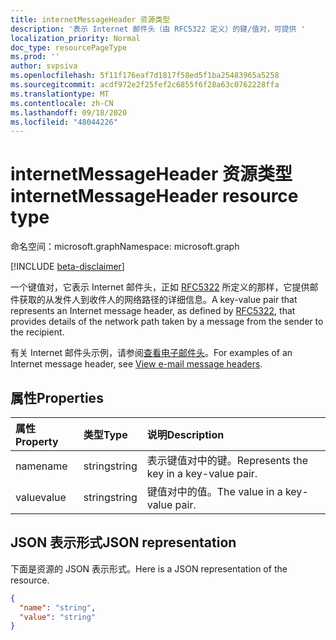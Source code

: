 ```yaml
---
title: internetMessageHeader 资源类型
description: '表示 Internet 邮件头（由 RFC5322 定义）的键/值对，可提供 '
localization_priority: Normal
doc_type: resourcePageType
ms.prod: ''
author: svpsiva
ms.openlocfilehash: 5f11f176eaf7d1817f58ed5f1ba25483965a5258
ms.sourcegitcommit: acdf972e2f25fef2c6855f6f28a63c0762228ffa
ms.translationtype: MT
ms.contentlocale: zh-CN
ms.lasthandoff: 09/18/2020
ms.locfileid: "48044226"
---
```

# <a name="internetmessageheader-resource-type"></a><span data-ttu-id="d33d3-103">internetMessageHeader 资源类型</span><span class="sxs-lookup"><span data-stu-id="d33d3-103">internetMessageHeader resource type</span></span>

<span data-ttu-id="d33d3-104">命名空间：microsoft.graph</span><span class="sxs-lookup"><span data-stu-id="d33d3-104">Namespace: microsoft.graph</span></span>

[!INCLUDE [beta-disclaimer](../../includes/beta-disclaimer.md)]

<span data-ttu-id="d33d3-105">一个键值对，它表示 Internet 邮件头，正如 [RFC5322](https://www.ietf.org/rfc/rfc5322.txt) 所定义的那样，它提供邮件获取的从发件人到收件人的网络路径的详细信息。</span><span class="sxs-lookup"><span data-stu-id="d33d3-105">A key-value pair that represents an Internet message header, as defined by [RFC5322](https://www.ietf.org/rfc/rfc5322.txt), that provides details of the network path taken by a message from the sender to the recipient.</span></span>

<span data-ttu-id="d33d3-106">有关 Internet 邮件头示例，请参阅[查看电子邮件头](https://support.office.com/en-us/article/View-e-mail-message-headers-CD039382-DC6E-4264-AC74-C048563D212C#bm4)。</span><span class="sxs-lookup"><span data-stu-id="d33d3-106">For examples of an Internet message header, see [View e-mail message headers](https://support.office.com/en-us/article/View-e-mail-message-headers-CD039382-DC6E-4264-AC74-C048563D212C#bm4).</span></span>


## <a name="properties"></a><span data-ttu-id="d33d3-107">属性</span><span class="sxs-lookup"><span data-stu-id="d33d3-107">Properties</span></span>
| <span data-ttu-id="d33d3-108">属性</span><span class="sxs-lookup"><span data-stu-id="d33d3-108">Property</span></span>     | <span data-ttu-id="d33d3-109">类型</span><span class="sxs-lookup"><span data-stu-id="d33d3-109">Type</span></span>   |<span data-ttu-id="d33d3-110">说明</span><span class="sxs-lookup"><span data-stu-id="d33d3-110">Description</span></span>|
|:---------------|:--------|:----------|
|<span data-ttu-id="d33d3-111">name</span><span class="sxs-lookup"><span data-stu-id="d33d3-111">name</span></span>|<span data-ttu-id="d33d3-112">string</span><span class="sxs-lookup"><span data-stu-id="d33d3-112">string</span></span>|<span data-ttu-id="d33d3-113">表示键值对中的键。</span><span class="sxs-lookup"><span data-stu-id="d33d3-113">Represents the key in a key-value pair.</span></span>|
|<span data-ttu-id="d33d3-114">value</span><span class="sxs-lookup"><span data-stu-id="d33d3-114">value</span></span>|<span data-ttu-id="d33d3-115">string</span><span class="sxs-lookup"><span data-stu-id="d33d3-115">string</span></span>|<span data-ttu-id="d33d3-116">键值对中的值。</span><span class="sxs-lookup"><span data-stu-id="d33d3-116">The value in a key-value pair.</span></span>|

## <a name="json-representation"></a><span data-ttu-id="d33d3-117">JSON 表示形式</span><span class="sxs-lookup"><span data-stu-id="d33d3-117">JSON representation</span></span>

<span data-ttu-id="d33d3-118">下面是资源的 JSON 表示形式。</span><span class="sxs-lookup"><span data-stu-id="d33d3-118">Here is a JSON representation of the resource.</span></span>

<!-- {
  "blockType": "resource",
  "optionalProperties": [

  ],
  "@odata.type": "microsoft.graph.internetMessageHeader"
}-->

```json
{
  "name": "string",
  "value": "string"
}

```

<!-- uuid: 8fcb5dbc-d5aa-4681-8e31-b001d5168d79
2015-10-25 14:57:30 UTC -->
<!--
{
  "type": "#page.annotation",
  "description": "internetMessageHeader resource",
  "keywords": "",
  "section": "documentation",
  "tocPath": "",
  "suppressions": []
}
-->



